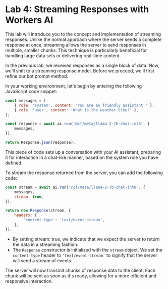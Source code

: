 # Lab 4: Streaming Responses with Workers AI

This lab will introduce you to the concept and implementation of streaming responses. Unlike the normal approach where the server sends a complete response at once, streaming allows the server to send responses in multiple, smaller chunks. This technique is particularly beneficial for handling large data sets or delivering real-time content.

In the previous lab, we received responses as a single block of data. Now, we'll shift to a streaming response model. Before we proceed, we'll first refine our bot prompt method.

In your working environment, let's begin by entering the following JavaScript code snippet:

```js
const messages = [
	{ role: 'system', content: 'You are an friendly assistant.' },
	{ role: 'user', content: 'What is the weather like?' },
];

const response = await ai.run('@cf/meta/llama-2-7b-chat-int8', {
	messages,
});

return Response.json(response);
```

This piece of code sets up a conversation with your AI assistant, preparing it for interaction in a chat-like manner, based on the system role you have defined.

To stream the response returned from the server, you can add the following code:

```js
const stream = await ai.run('@cf/meta/llama-2-7b-chat-int8', {
	messages,
	stream: true,
});

return new Response(stream, {
	headers: {
		'content-type': 'text/event-stream',
	},
});
```

- By setting stream: true, we indicate that we expect the server to return the data in a streaming fashion.
- The `Response` constructor is initialized with the `stream` object. We set the `content-type` header to `'text/event-stream'` to signify that the server will send a stream of events.

The server will now transmit chunks of response data to the client. Each chunk will be sent as soon as it's ready, allowing for a more efficient and responsive interaction.


